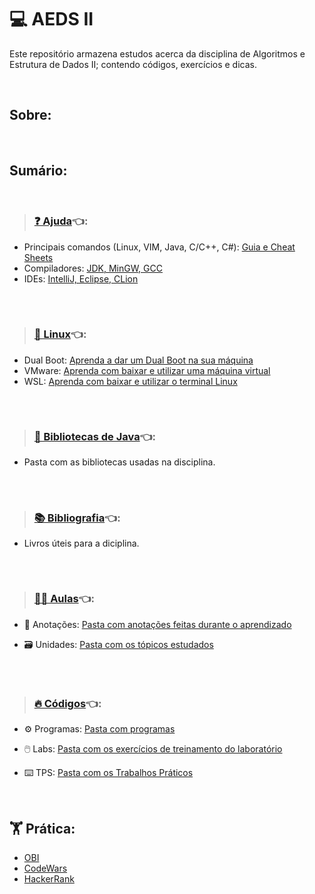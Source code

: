 # 💻 AEDS II
Este repositório armazena estudos acerca da disciplina de Algoritmos e Estrutura de Dados II; contendo códigos, exercícios e dicas.

<br>

## Sobre:

<br>

## Sumário:

<br>

>### [❓ Ajuda](Ajuda)👈:
* Principais comandos (Linux, VIM, Java, C/C++, C#): [Guia e Cheat Sheets](Ajuda/Cheat-Sheets)
* Compiladores: [JDK, MinGW, GCC](Ajuda/Compiladores)
* IDEs: [IntelliJ, Eclipse, CLion](Ajuda/IDEs)
##
<br>

>### [🐧 Linux](Linux)👈:
* Dual Boot: [Aprenda a dar um Dual Boot na sua máquina](Linux/DualBoot)
* VMware: [Aprenda com baixar e utilizar uma máquina virtual](Linux/VMware)
* WSL: [Aprenda com baixar e utilizar o terminal Linux](Linix/WSL)
##
<br>

>### [📁 Bibliotecas de Java](BibliotecasJava)👈:
* Pasta com as bibliotecas usadas na disciplina.
##
<br>

>### [📚 Bibliografia](Bibliografia)👈:

* Livros úteis para a diciplina.
##
<br>

>### [🧑‍🏫 Aulas](Aulas)👈:

* 📝 Anotações: [Pasta com anotações feitas durante o aprendizado](Aulas/Anotacoes)

* 🗃️ Unidades: [Pasta com os tópicos estudados](Aulas/Unidades)
##
<br>

>### [🔥 Códigos](Codigo)👈:

* ⚙️ Programas: [Pasta com programas](Codigos/Programas)

* 🖱️ Labs: [Pasta com os exercícios de treinamento do laboratório](Codigos/Labs)

* ⌨️ TPS: [Pasta com os Trabalhos Práticos](Codigos/TPs)
<br>

## 🏋️ Prática:
* [OBI](https://olimpiada.ic.unicamp.br/pratique/pu/)</br>
* [CodeWars](https://www.codewars.com/dashboard)</br>
* [HackerRank](https://www.hackerrank.com/dashboard)

